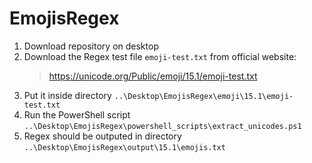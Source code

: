 # EmojisRegex

1) Download repository on desktop
2) Download the Regex test file `emoji-test.txt` from official website:
    > https://unicode.org/Public/emoji/15.1/emoji-test.txt
3) Put it inside directory
    `..\Desktop\EmojisRegex\emoji\15.1\emoji-test.txt`
4) Run the PowerShell script
    `..\Desktop\EmojisRegex\powershell_scripts\extract_unicodes.ps1`
5) Regex should be outputed in directory
    `..\Desktop\EmojisRegex\output\15.1\emojis.txt`
